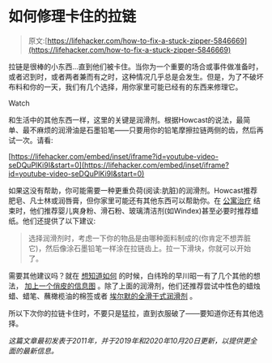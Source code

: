 # 如何修理卡住的拉链

> 原文:[https://lifehacker.com/how-to-fix-a-stuck-zipper-5846669](https://lifehacker.com/how-to-fix-a-stuck-zipper-5846669)

拉链是很棒的小东西...直到他们被卡住。当你为一个重要的场合或事件做准备时，或者迟到时，或者两者兼而有之时，这种情况几乎总是会发生。但是，为了不破坏布料和你的一天，我们有几个选择，用你家里可能已经有的东西来修理它。

Watch

和生活中的其他东西一样，这里的关键是润滑剂。根据Howcast的说法，最简单、最不麻烦的润滑油是石墨铅笔——只要用你的铅笔摩擦拉链两侧的齿，然后再试一次。请看:

 [https://lifehacker.com/embed/inset/iframe?id=youtube-video-seDQuPlKi9I&start=0](https://lifehacker.com/embed/inset/iframe?id=youtube-video-seDQuPlKi9I&start=0) 

如果这没有帮助，你可能需要一种更重负荷(阅读:肮脏)的润滑剂。Howcast推荐肥皂、凡士林或润唇膏，但你家里可能还有其他东西可以帮助你。在 [公寓治疗](https://www.apartmenttherapy.com/how-to-fix-a-broken-zipper-263333) 结束时，他们推荐婴儿爽身粉、滑石粉、玻璃清洁剂(如Windex)甚至必要时推荐蜡纸。他们还提供了以下建议:

> 选择润滑剂时，考虑一下你的物品是由哪种面料制成的(你肯定不想弄脏它)，然后像涂石墨铅笔一样涂在拉链齿上。拉一下滑块，你就可以开始了。

需要其他建议吗？就在 [想知道如何](https://thesecretyumiverse.wonderhowto.com/how-to/9-common-household-items-can-unstick-your-stuck-zipper-0146721) 的时候，白纬玲的早川昭一有了几个其他的想法， [加上一个俏皮的信息图](https://img.wonderhowto.com/img/original/10/85/63503257949789/0/635032579497891085.jpg) 。除了上面的润滑剂，他们还推荐尝试中性色的蜡烛蜡、蜡笔、蘸橄榄油的棉签或者 [埃尔默的全滑干式润滑剂](https://www.amazon.com/Elmers-E450-Slide-All-Lubricant-4-Ounce/dp/B000BXOESU?asc_campaign=InlineText&asc_refurl=https://lifehacker.com/how-to-fix-a-stuck-zipper-5846669&asc_source=&tag=kinjalifehackerlink-20) 。

所以下次你的拉链卡住时，不要只是猛拉，直到衣服破了——要知道你还有其他选择。

*这篇文章最初发表于2011年，并于2019年和2020年10月20日更新，以提供更全面的最新信息。*